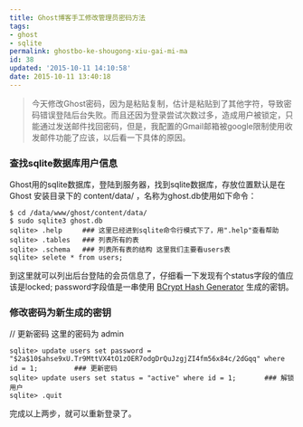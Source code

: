 ```yaml
---
title: Ghost博客手工修改管理员密码方法
tags: 
- ghost
- sqlite
permalink: ghostbo-ke-shougong-xiu-gai-mi-ma
id: 38
updated: '2015-10-11 14:10:58'
date: 2015-10-11 13:40:18
---
```


>今天修改Ghost密码，因为是粘贴复制，估计是粘贴到了其他字符，导致密码错误登陆后台失败。而且还因为登录尝试次数过多，造成用户被锁定，只能通过发送邮件找回密码，但是，我配置的Gmail邮箱被google限制使用收发邮件功能了应该，以后看一下具体的原因。

### 查找sqlite数据库用户信息
Ghost用的sqlite数据库，登陆到服务器，找到sqlite数据库，存放位置默认是在 Ghost 安装目录下的 content/data/ ，名称为ghost.db使用如下命令：
```
$ cd /data/www/ghost/content/data/
$ sudo sqlite3 ghost.db
sqlite> .help     ### 这里已经进到sqlite命令行模式下了，用".help"查看帮助
sqlite> .tables   ### 列表所有的表
sqlite> .schema   ### 列表所有表的结构 这里我们主要看users表  
sqlite> selete * from users;
```
到这里就可以列出后台登陆的会员信息了，仔细看一下发现有个status字段的值应该是locked; password字段值是一串使用 [BCrypt Hash Generator](http://bcrypthashgenerator.apphb.com/) 生成的密钥。

### 修改密码为新生成的密钥
// 更新密码 这里的密码为 admin
```
sqlite> update users set password = "$2a$10$ahse9xU.Tr9MttVX4tO1zOER7odgDrQuJzgjZI4fm56x84c/2dGqq" where id = 1;         ### 更新密码
sqlite> update users set status = "active" where id = 1;       ### 解锁用户
sqlite> .quit
```
完成以上两步，就可以重新登录了。
